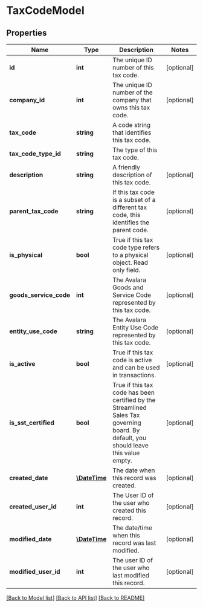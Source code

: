 # TaxCodeModel

## Properties
Name | Type | Description | Notes
------------ | ------------- | ------------- | -------------
**id** | **int** | The unique ID number of this tax code. | [optional] 
**company_id** | **int** | The unique ID number of the company that owns this tax code. | [optional] 
**tax_code** | **string** | A code string that identifies this tax code. | 
**tax_code_type_id** | **string** | The type of this tax code. | 
**description** | **string** | A friendly description of this tax code. | [optional] 
**parent_tax_code** | **string** | If this tax code is a subset of a different tax code, this identifies the parent code. | [optional] 
**is_physical** | **bool** | True if this tax code type refers to a physical object.  Read only field. | [optional] 
**goods_service_code** | **int** | The Avalara Goods and Service Code represented by this tax code. | [optional] 
**entity_use_code** | **string** | The Avalara Entity Use Code represented by this tax code. | [optional] 
**is_active** | **bool** | True if this tax code is active and can be used in transactions. | [optional] 
**is_sst_certified** | **bool** | True if this tax code has been certified by the Streamlined Sales Tax governing board.  By default, you should leave this value empty. | [optional] 
**created_date** | [**\DateTime**](\DateTime.md) | The date when this record was created. | [optional] 
**created_user_id** | **int** | The User ID of the user who created this record. | [optional] 
**modified_date** | [**\DateTime**](\DateTime.md) | The date/time when this record was last modified. | [optional] 
**modified_user_id** | **int** | The user ID of the user who last modified this record. | [optional] 

[[Back to Model list]](../README.md#documentation-for-models) [[Back to API list]](../README.md#documentation-for-api-endpoints) [[Back to README]](../README.md)


